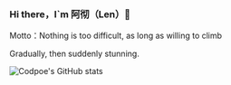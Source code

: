 ### Hi there，I`m 阿彻（Len）👋

Motto：Nothing is too difficult, as long as willing to climb

Gradually, then suddenly stunning.

![Codpoe's GitHub stats](https://github-readme-stats.vercel.app/api?username=CanXueOrangeCat&theme=vue&show_icons=true&hide_title=true&&count_private=true)

<!-- ![Top Languages Card](https://github-readme-stats.vercel.app/api/top-langs/?username=CanXueOrangeCat&layout=compact) -->
<!--
**Leoragelove/Leoragelove** is a ✨ _special_ ✨ repository because its `README.md` (this file) appears on your GitHub profile.

Here are some ideas to get you started:

- 🔭 I’m currently working on ...
- 🌱 I’m currently learning ...
- 👯 I’m looking to collaborate on ...
- 🤔 I’m looking for help with ...
- 💬 Ask me about ...
- 📫 How to reach me: ...
- 😄 Pronouns: ...
- ⚡ Fun fact: ...
-->
